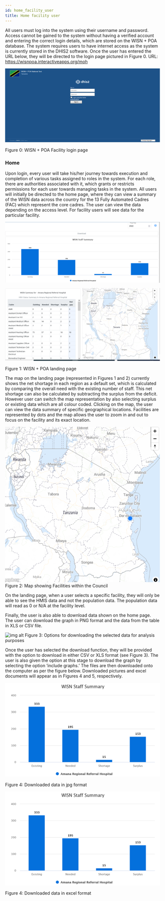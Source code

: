 ```yaml
---
id: home_facility_user
title: Home facility user
---
```

All users must log into the system using their username and password. Access cannot be gained to the system without having a verified account and entering the correct login details, which are stored on the WISN + POA database. The system requires users to have internet access as the system is currently stored in the DHIS2 software. Once the user has entered the URL below, they will be directed to the login page pictured in Figure 0.
URL: https://wisnpoa.interactiveapps.org/moh

![img alt](/img/user_home.png)
 
   Figure 0: WISN + POA Facility login page

### Home
Upon login, every user will take his/her journey towards execution and completion of various tasks assigned to roles in the system. For each role, there are authorities associated with it, which grants or restricts permissions for each user towards managing tasks in the system. All users will initially be directed to the home page, where they can view a summary of the WISN data across the country for the 13 Fully Automated Cadres (FAC) which represent the core cadres. The user can view the data depending on the access level. For facility users will see data for the particular facility.

![img alt](/img/user_home2.png)

![img alt](/img/user_home3.png)

   Figure 1: WISN + POA landing page

The map on the landing page (represented in Figures 1 and 2) currently shows the net shortage  in each region as a default set, which is calculated by comparing the overall need with the existing number of staff. This net shortage can also be calculated by subtracting the surplus from the deficit.  However user can switch the map representation by also selecting surplus or existing data which are all colour coded. Clicking on the map, the user can view the data summary of specific geographical locations. Facilities are represented by dots and the map allows the user to zoom in and out to focus on the facility and its exact location. 

![img alt](/img/user_home4.png)
   Figure 2: Map showing Facilities within the Council

On the landing page, when a user selects a specific facility, they will only be able to see the HMIS data and not the population data. The population data will read as 0 or N/A at the facility level.

Finally, the user is also able to download data shown on the home page. The user can download the graph in PNG format and the data from the table in XLS or CSV file.

![img alt](/img/user_home5.png)
     Figure 3: Options for downloading the selected data for analysis purposes

Once the user has selected the download function, they will be provided with the option to download in either CSV or XLS format (see Figure 3). The user is also given the option at this stage to download the graph by selecting the option ‘include graphs.’ The files are then downloaded onto the computer as per the figure below. Downloaded pictures and excel documents will appear as in Figures 4 and 5, respectively.

![img alt](/img/user_home6.png)

   Figure 4: Downloaded data in jpg format

![img alt](/img/user_home6.png)

   Figure 4: Downloaded data in excel format